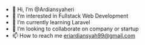 - 👋 Hi, I’m @Ardiansyaheri
- 👀 I’m interested in Fullstack Web Development
- 🌱 I’m currently learning Laravel
- 💞️ I’m looking to collaborate on company or startup
- 📫 How to reach me eriardiansyah99@gmail.com

<!---
Ardiansyaheri/Ardiansyaheri is a ✨ special ✨ repository because its `README.md` (this file) appears on your GitHub profile.
You can click the Preview link to take a look at your changes.
--->

